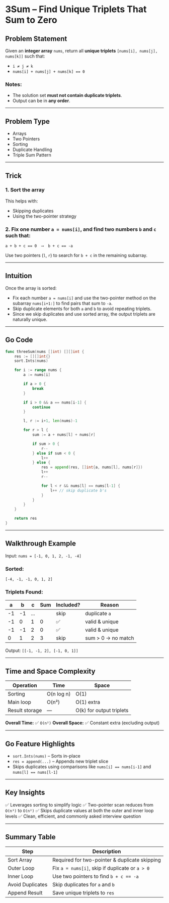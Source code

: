 # 3Sum – Find Unique Triplets That Sum to Zero

## Problem Statement

Given an **integer array** `nums`, return all **unique triplets** `[nums[i], nums[j], nums[k]]` such that:

* `i ≠ j ≠ k`
* `nums[i] + nums[j] + nums[k] == 0`

### Notes:

* The solution set **must not contain duplicate triplets**.
* Output can be in **any order**.

---

## Problem Type

* Arrays
* Two Pointers
* Sorting
* Duplicate Handling
* Triple Sum Pattern

---

## Trick

### 1. **Sort the array**

This helps with:

* Skipping duplicates
* Using the two-pointer strategy

### 2. **Fix one number** `a = nums[i]`, and find two numbers `b` and `c` such that:

```
a + b + c == 0  ⟶  b + c == -a
```

Use two pointers (`l`, `r`) to search for `b + c` in the remaining subarray.

---

## Intuition

Once the array is sorted:

* Fix each number `a = nums[i]` and use the two-pointer method on the subarray `nums[i+1:]` to find pairs that sum to `-a`.
* Skip duplicate elements for both `a` and `b` to avoid repeating triplets.
* Since we skip duplicates and use sorted array, the output triplets are naturally unique.

---

## Go Code

```go
func threeSum(nums []int) [][]int {
	res := [][]int{}
	sort.Ints(nums)

	for i := range nums {
		a := nums[i]

		if a > 0 {
			break
		}

		if i > 0 && a == nums[i-1] {
			continue
		}

		l, r := i+1, len(nums)-1

		for r > l {
			sum := a + nums[l] + nums[r]

			if sum > 0 {
				r--
			} else if sum < 0 {
				l++
			} else {
				res = append(res, []int{a, nums[l], nums[r]})
				l++
				r--

				for l < r && nums[l] == nums[l-1] {
					l++ // skip duplicate b's
				}
			}
		}
	}

	return res
}
```

---

## Walkthrough Example

Input:
`nums = [-1, 0, 1, 2, -1, -4]`

### Sorted:

`[-4, -1, -1, 0, 1, 2]`

### Triplets Found:

| a  | b  | c   | Sum | Included? | Reason             |
| -- | -- | --- | --- | --------- | ------------------ |
| -1 | -1 | ... |     | skip      | duplicate `a`      |
| -1 | 0  | 1   | 0   | ✅         | valid & unique     |
| -1 | -1 | 2   | 0   | ✅         | valid & unique     |
| 0  | 1  | 2   | 3   | skip      | sum > 0 → no match |

Output: `[[-1, -1, 2], [-1, 0, 1]]`

---

## Time and Space Complexity

| Operation      | Time       | Space                    |
| -------------- | ---------- | ------------------------ |
| Sorting        | O(n log n) | O(1)                     |
| Main loop      | O(n²)      | O(1) extra               |
| Result storage | —          | O(k) for output triplets |

**Overall Time:** ✅ `O(n²)`
**Overall Space:** ✅ Constant extra (excluding output)

---

## Go Feature Highlights

* `sort.Ints(nums)` – Sorts in-place
* `res = append(...)` – Appends new triplet slice
* Skips duplicates using comparisons like `nums[i] == nums[i-1]` and `nums[l] == nums[l-1]`

---

## Key Insights

✅ Leverages sorting to simplify logic
✅ Two-pointer scan reduces from `O(n³)` to `O(n²)`
✅ Skips duplicate values at both the outer and inner loop levels
✅ Clean, efficient, and commonly asked interview question

---

## Summary Table

| Step             | Description                                     |
| ---------------- | ----------------------------------------------- |
| Sort Array       | Required for two-pointer & duplicate skipping   |
| Outer Loop       | Fix `a = nums[i]`, skip if duplicate or `a > 0` |
| Inner Loop       | Use two pointers to find `b + c == -a`          |
| Avoid Duplicates | Skip duplicates for `a` and `b`                 |
| Append Result    | Save unique triplets to `res`                   |

